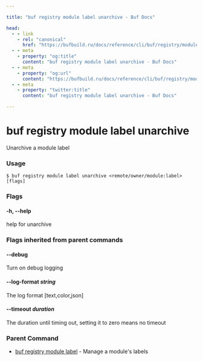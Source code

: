 ```yaml
---

title: "buf registry module label unarchive - Buf Docs"

head:
  - - link
    - rel: "canonical"
      href: "https://bufbuild.ru/docs/reference/cli/buf/registry/module/label/unarchive/"
  - - meta
    - property: "og:title"
      content: "buf registry module label unarchive - Buf Docs"
  - - meta
    - property: "og:url"
      content: "https://bufbuild.ru/docs/reference/cli/buf/registry/module/label/unarchive/"
  - - meta
    - property: "twitter:title"
      content: "buf registry module label unarchive - Buf Docs"

---
```


# buf registry module label unarchive

Unarchive a module label

### Usage

```console
$ buf registry module label unarchive <remote/owner/module:label> [flags]
```

### Flags

#### \-h, --help

help for unarchive

### Flags inherited from parent commands

#### \--debug

Turn on debug logging

#### \--log-format _string_

The log format \[text,color,json\]

#### \--timeout _duration_

The duration until timing out, setting it to zero means no timeout

### Parent Command

- [buf registry module label](../) - Manage a module's labels
